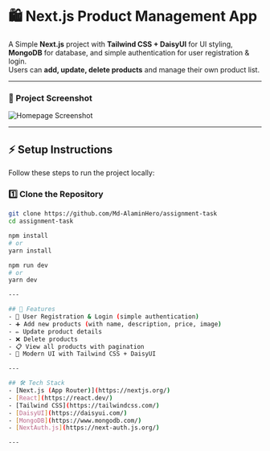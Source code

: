 
# 🛍️ Next.js Product Management App

A Simple **Next.js** project with **Tailwind CSS + DaisyUI** for UI styling, **MongoDB** for database, and simple authentication for user registration & login.  
Users can **add, update, delete products** and manage their own product list.

---

### 📸 Project Screenshot

![Homepage Screenshot](https://i.postimg.cc/PqpJwRFg/Screenshot-1.png)

---

## ⚡ Setup Instructions

Follow these steps to run the project locally:

### 1️⃣ Clone the Repository
```bash
git clone https://github.com/Md-AlaminHero/assignment-task
cd assignment-task

npm install
# or
yarn install

npm run dev
# or
yarn dev

---

## 🚀 Features
- 🔐 User Registration & Login (simple authentication)  
- ➕ Add new products (with name, description, price, image)  
- ✏️ Update product details  
- ❌ Delete products  
- 📋 View all products with pagination  
- 🎨 Modern UI with Tailwind CSS + DaisyUI  

---

## 🛠️ Tech Stack
- [Next.js (App Router)](https://nextjs.org/)  
- [React](https://react.dev/)  
- [Tailwind CSS](https://tailwindcss.com/)  
- [DaisyUI](https://daisyui.com/)  
- [MongoDB](https://www.mongodb.com/)  
- [NextAuth.js](https://next-auth.js.org/)  

---